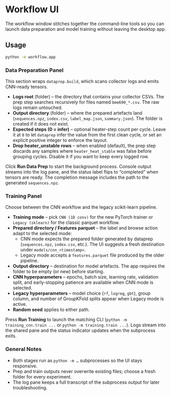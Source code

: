 # Workflow UI

The workflow window stitches together the command-line tools so you can launch data preparation and model training without leaving the desktop app.

## Usage

```bash
python -m workflow.app
```

### Data Preparation Panel

This section wraps `dataprep.build`, which scans collector logs and emits CNN-ready tensors.

- **Logs root** (folder) – the directory that contains your collector CSVs. The prep step searches recursively for files named `bme690_*.csv`. The raw logs remain untouched.
- **Output directory** (folder) – where the prepared artefacts land (`sequences.npz`, `index.csv`, `label_map.json`, `summary.json`). The folder is created if it does not exist.
- **Expected steps (0 = infer)** – optional heater-step count per cycle. Leave it at `0` to let `dataprep` infer the value from the first clean cycle, or set an explicit positive integer to enforce the layout.
- **Drop heater_unstable rows** – when enabled (default), the prep step discards any samples where `heater_heat_stable` was false before grouping cycles. Disable it if you want to keep every logged row.

Click **Run Data Prep** to start the background process. Console output streams into the log pane, and the status label flips to “completed” when tensors are ready. The completion message includes the path to the generated `sequences.npz`.

### Training Panel

Choose between the CNN workflow and the legacy scikit-learn pipeline.

- **Training mode** – pick `CNN (1D conv)` for the new PyTorch trainer or `Legacy (sklearn)` for the classic parquet workflow.
- **Prepared directory / Features parquet** – the label and browse action adapt to the selected mode:
  - CNN mode expects the prepared folder generated by dataprep (`sequences.npz`, `index.csv`, etc.). The UI suggests a fresh destination under `models/cnn_<timestamp>`.
  - Legacy mode accepts a `features.parquet` file produced by the older pipeline.
- **Output directory** – destination for model artefacts. The app requires the folder to be empty (or new) before starting.
- **CNN hyperparameters** – epochs, batch size, learning rate, validation split, and early-stopping patience are available when CNN mode is selected.
- **Legacy hyperparameters** – model choice (`rf`, `logreg`, `gbt`), group column, and number of GroupKFold splits appear when Legacy mode is active.
- **Random seed** applies to either path.

Press **Run Training** to launch the matching CLI (`python -m training_cnn.train ...` or `python -m training.train ...`). Logs stream into the shared pane and the status indicator updates when the subprocess exits.

### General Notes

- Both stages run as `python -m …` subprocesses so the UI stays responsive.
- Prep and train outputs never overwrite existing files; choose a fresh folder for every experiment.
- The log pane keeps a full transcript of the subprocess output for later troubleshooting.
